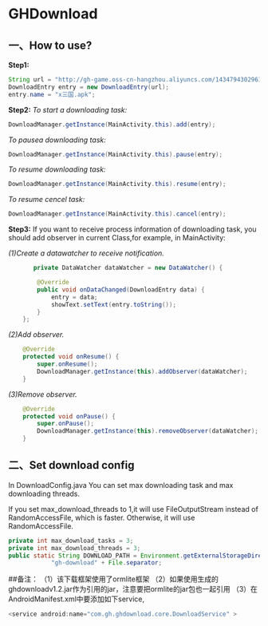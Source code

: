 # GHDownload
## 一、How to use?
**Step1:**
```java 
String url = "http://gh-game.oss-cn-hangzhou.aliyuncs.com/1434794302961350.apk";
DownloadEntry entry = new DownloadEntry(url);
entry.name = "x三国.apk";
```
**Step2:**
*To start a downloading task:*
```java 
DownloadManager.getInstance(MainActivity.this).add(entry);
```
*To pausea downloading task:*
```java 
DownloadManager.getInstance(MainActivity.this).pause(entry);
```
*To resume downloading task:*
```java 
DownloadManager.getInstance(MainActivity.this).resume(entry);
```
*To resume cencel task:*
```java 
DownloadManager.getInstance(MainActivity.this).cancel(entry);
```
**Step3:**
    If you want to receive process information of downloading task, you should add observer in current Class,for example, in MainActivity:
    
*(1)Create a datawatcher to receive notification.*
```java 
       private DataWatcher dataWatcher = new DataWatcher() {

		@Override
		public void onDataChanged(DownloadEntry data) {
			entry = data;
			showText.setText(entry.toString());
		}
	};
```
*(2)Add observer.*
```java 
    @Override
    protected void onResume() {
        super.onResume();
		DownloadManager.getInstance(this).addObserver(dataWatcher);
    }
```
*(3)Remove observer.*
```java 
    @Override
    protected void onPause() {
        super.onPause();
        DownloadManager.getInstance(this).removeObserver(dataWatcher);
    }
```
## 二、Set download config
In DownloadConfig.java
You can set max downloading task and max downloading threads.

If you set max_download_threads to 1,it will use FileOutputStream instead of RandomAccessFile, which is faster. Otherwise, it will use RandomAccessFile.


```java 
private int max_download_tasks = 3;
private int max_download_threads = 3;
public static String DOWNLOAD_PATH = Environment.getExternalStorageDirectory() + File.separator +
    		"gh-download" + File.separator;
```
##备注：
（1）该下载框架使用了ormlite框架
（2）如果使用生成的ghdownloadv1.2.jar作为引用的jar，注意要把ormlite的jar包也一起引用
（3）在AndroidManifest.xml中要添加如下service,
```java
<service android:name="com.gh.ghdownload.core.DownloadService" >
```
